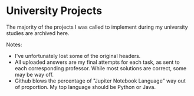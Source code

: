 # University Projects

The majority of the projects I was called to implement during my university studies are archived here.

Notes:
* I've unfortunately lost some of the original headers.
* All uploaded answers are my final attempts for each task, as sent to each corresponding professor. While most solutions are correct, some may be way off.
* Github blows the percentage of "Jupiter Notebook Language" way out of proportion. My top language should be Python or Java.
